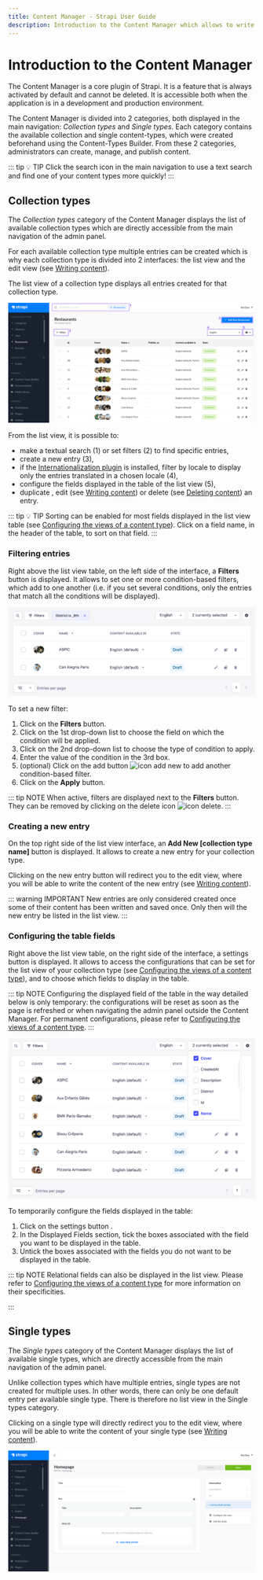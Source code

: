 ```yaml
---
title: Content Manager - Strapi User Guide
description: Introduction to the Content Manager which allows to write content for collection types and single types.
---
```


# Introduction to the Content Manager

The Content Manager is a core plugin of Strapi. It is a feature that is always activated by default and cannot be deleted. It is accessible both when the application is in a development and production environment.

The Content Manager is divided into 2 categories, both displayed in the main navigation: _Collection types_ and _Single types_. Each category contains the available collection and single content-types, which were created beforehand using the Content-Types Builder. From these 2 categories, administrators can create, manage, and publish content.

::: tip 💡 TIP
Click the search icon <Fa-Search /> in the main navigation to use a text search and find one of your content types more quickly!
:::

## Collection types

The _Collection types_ category of the Content Manager displays the list of available collection types which are directly accessible from the main navigation of the admin panel.

For each available collection type multiple entries can be created which is why each collection type is divided into 2 interfaces: the list view and the edit view (see [Writing content](writing-content.md)).

The list view of a collection type displays all entries created for that collection type.

![List view of a collection type in the Content Manager](../assets/content-manager/content-manager_list-view.png)

From the list view, it is possible to:

- make a textual search (1) or set filters (2) to find specific entries,
- create a new entry (3),
- if the [Internationalization plugin](/user-docs/latest/plugins/strapi-plugins.md#internationalization-plugin) is installed, filter by locale to display only the entries translated in a chosen locale (4),
- configure the fields displayed in the table of the list view (5),
- duplicate <Fa-Copy />, edit <Fa-PencilAlt /> (see [Writing content](../content-manager/writing-content.md)) or delete <Fa-TrashAlt /> (see [Deleting content](../content-manager/saving-and-publishing-content.md#deleting-content)) an entry.

::: tip 💡 TIP
Sorting can be enabled for most fields displayed in the list view table (see [Configuring the views of a content type](../content-manager/configuring-view-of-content-type.md)). Click on a field name, in the header of the table, to sort on that field.
:::

### Filtering entries

Right above the list view table, on the left side of the interface, a **Filters** button is displayed. It allows to set one or more condition-based filters, which add to one another (i.e. if you set several conditions, only the entries that match all the conditions will be displayed).

![Filters in the Content Manager](../assets/content-manager/content-manager_filters.png)

To set a new filter:

1. Click on the **Filters** button.
2. Click on the 1st drop-down list to choose the field on which the condition will be applied.
3. Click on the 2nd drop-down list to choose the type of condition to apply.
4. Enter the value of the condition in the 3rd box.
5. (optional) Click on the add button ![icon add new](../assets/content-manager/icon_add2.png) to add another condition-based filter.
6. Click on the **Apply** button.

::: tip NOTE
When active, filters are displayed next to the **Filters** button. They can be removed by clicking on the delete icon ![icon delete](../assets/content-manager/icon_delete2.png).
:::

### Creating a new entry

On the top right side of the list view interface, an **Add New [collection type name]** button is displayed. It allows to create a new entry for your collection type.

Clicking on the new entry button will redirect you to the edit view, where you will be able to write the content of the new entry (see [Writing content](writing-content.md)).

::: warning IMPORTANT
New entries are only considered created once some of their content has been written and saved once. Only then will the new entry be listed in the list view.
:::

### Configuring the table fields

Right above the list view table, on the right side of the interface, a settings button <Fa-Cog /> is displayed. It allows to access the configurations that can be set for the list view of your collection type (see [Configuring the views of a content type](../content-manager/configuring-view-of-content-type.md)), and to choose which fields to display in the table.

::: tip NOTE
Configuring the displayed field of the table in the way detailed below is only temporary: the configurations will be reset as soon as the page is refreshed or when navigating the admin panel outside the Content Manager. For permanent configurations, please refer to [Configuring the views of a content type](../content-manager/configuring-view-of-content-type.md).
:::

![Displayed fields in the settings of a list view in the Content Manager](../assets/content-manager/content-manager_displayed-fields.png)

To temporarily configure the fields displayed in the table:

1. Click on the settings button <Fa-Cog />.
2. In the Displayed Fields section, tick the boxes associated with the field you want to be displayed in the table.
3. Untick the boxes associated with the fields you do not want to be displayed in the table.

::: tip NOTE
Relational fields can also be displayed in the list view. Please refer to [Configuring the views of a content type](../content-manager/configuring-view-of-content-type.md) for more information on their specificities.

:::

## Single types

The _Single types_ category of the Content Manager displays the list of available single types, which are directly accessible from the main navigation of the admin panel.

Unlike collection types which have multiple entries, single types are not created for multiple uses. In other words, there can only be one default entry per available single type. There is therefore no list view in the Single types category.

Clicking on a single type will directly redirect you to the edit view, where you will be able to write the content of your single type (see [Writing content](writing-content.md)).

![Single type in the Content Manager](../assets/content-manager/content-manager_single-type.png)
